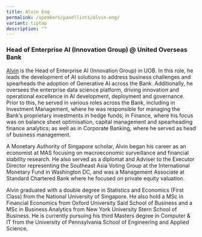 ```yaml
---
title: Alvin Eng
permalink: /speakers/panellists/alvin-eng/
variant: tiptap
description: ""
---
```

<h3><strong>Head of Enterprise AI (Innovation Group) @ United Overseas Bank</strong></h3>
<p><a href="linkedin.com/in/alvin-eng-967a101" rel="noopener nofollow" target="_blank">Alvin</a> is
the Head of Enterprise AI (Innovation Group) in UOB. In this role, he leads
the development of AI solutions to address business challenges and spearheads
the adoption of Generative AI across the Bank. Additionally, he oversees
the enterprise data science platform, driving innovation and operational
excellence in AI development, deployment and governance. Prior to this,
he served in various roles across the Bank, including in Investment Management,
where he was responsible for managing the Bank’s proprietary investments
in hedge funds; in Finance, where his focus was on balance sheet optimisation,
capital management and spearheading finance analytics; as well as in Corporate
Banking, where he served as head of business management.</p>
<p></p>
<p>A Monetary Authority of Singapore scholar, Alvin began his career as an
economist at MAS focusing on macroeconomic surveillance and financial stability
research. He also served as a diplomat and Adviser to the Executor Director
representing the Southeast Asia Voting Group at the International Monetary
Fund in Washington DC, and was a Management Associate at Standard Chartered
Bank where he focused on private equity valuation.&nbsp;</p>
<p></p>
<p>Alvin graduated with a double degree in Statistics and Economics (First
Class) from the National University of Singapore. He also hold a MSc in
Financial Economics from Oxford University Said School of Business and
a MSc in Business Analytics from New York University Stern School of Business.
He is currently pursuing his third Masters degree in Computer &amp; IT
from the University of Pennsylvania School of Engineering and Applied Science.&nbsp;</p>
<p></p>